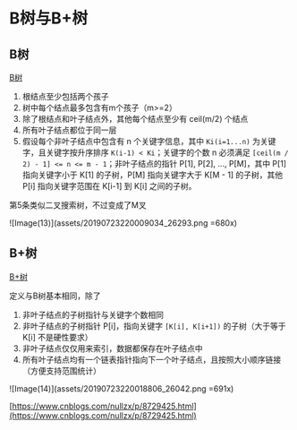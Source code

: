 # B树与B+树

## B树

[B树](https://zh.wikipedia.org/wiki/B树)

1. 根结点至少包括两个孩子
2. 树中每个结点最多包含有m个孩子（m>=2）
3. 除了根结点和叶子结点外，其他每个结点至少有 ceil(m/2) 个结点
4. 所有叶子结点都位于同一层
5. 假设每个非叶子结点中包含有 n 个关键字信息，其中 `Ki(i=1...n)` 为关键字，且关键字按升序排序 `K(i-1) < Ki`；关键字的个数 n 必须满足 `[ceil(m / 2) - 1] <= n <= m - 1`；非叶子结点的指针 P[1], P[2], ..., P[M]，其中 P[1] 指向关键字小于 K[1] 的子树，P[M] 指向关键字大于 K[M - 1] 的子树，其他 P[i] 指向关键字范围在 K[i-1] 到 K[i] 之间的子树。

第5条类似二叉搜索树，不过变成了M叉

![Image(13)](assets/20190723220009034_26293.png =680x)

## B+树

[B+树](https://zh.wikipedia.org/wiki/B%2B树)

定义与B树基本相同，除了

1. 非叶子结点的子树指针与关键字个数相同
2. 非叶子结点的子树指针 P[i]，指向关键字 `[K[i], K[i+1])` 的子树（大于等于 K[i] 不是硬性要求）
3. 非叶子结点仅仅用来索引，数据都保存在叶子结点中
4. 所有叶子结点均有一个链表指针指向下一个叶子结点，且按照大小顺序链接（方便支持范围统计）

![Image(14)](assets/20190723220018806_26042.png =691x)

[https://www.cnblogs.com/nullzx/p/8729425.html](https://www.cnblogs.com/nullzx/p/8729425.html)
